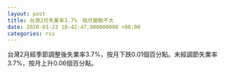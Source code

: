 ```yaml
---
layout: post
title: 台灣2月失業率3.7%　按月變動不大
date: 2020-03-23 18:42:47.000000000 +08:00
categories: rss
---
```


台灣2月經季節調整後失業率3.7%，按月下跌0.01個百分點。未經調節失業率3.7%，按月上升0.06個百分點。
